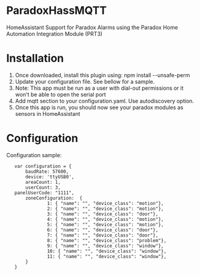 # ParadoxHassMQTT

HomeAssistant Support for Paradox Alarms using the Paradox Home Automation Integration Module (PRT3)

# Installation

1. Once downloaded, install this plugin using: npm install --unsafe-perm 
2. Update your configuration file. See bellow for a sample.
3. Note: This app must be run as a user with dial-out permissions or it won't be able to open the serial port
4. Add mqtt section to your configuration.yaml. Use autodiscovery option.
5. Once this app is run, you should now see your paradox modules as sensors in HomeAssistant

# Configuration

Configuration sample:

 ```
    var configuration = {
        baudRate: 57600,
        device: 'ttyUSB0',
        areaCount: 1,
        userCount: 3,
	panelUserCode: "1111",
        zoneConfiguration:  {
                1: { "name": "", "device_class": "motion"},
                2: { "name": "", "device_class": "motion"},
                3: { "name": "", "device_class": "door"},
                4: { "name": "", "device_class": "motion"},
                5: { "name": "", "device_class": "motion"},
                6: { "name": "", "device_class": "door"},
                7: { "name": "", "device_class": "door"},
                8: { "name": "", "device_class": "problem"},
                9: { "name": "", "device_class": "window"},
                10: { "name": "", "device_class": "window"},
                11: { "name": "", "device_class": "window"},
        }
    }

